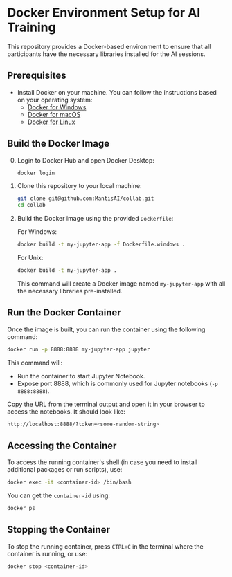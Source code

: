 # Docker Environment Setup for AI Training

This repository provides a Docker-based environment to ensure that all participants have the necessary libraries installed for the AI sessions.

## Prerequisites

- Install Docker on your machine. You can follow the instructions based on your operating system:
  - [Docker for Windows](https://docs.docker.com/desktop/install/windows-install/)
  - [Docker for macOS](https://docs.docker.com/desktop/install/mac-install/)
  - [Docker for Linux](https://docs.docker.com/desktop/install/linux-install/)

## Build the Docker Image

0. Login to Docker Hub and open Docker Desktop:

   ```bash
   docker login
   ```

1. Clone this repository to your local machine:

   ```bash
   git clone git@github.com:MantisAI/collab.git
   cd collab
   ```

2. Build the Docker image using the provided `Dockerfile`:

   For Windows:
   ```bash
   docker build -t my-jupyter-app -f Dockerfile.windows .
   ```

   For Unix:
   ```bash
   docker build -t my-jupyter-app .
   ```

   This command will create a Docker image named `my-jupyter-app` with all the necessary libraries pre-installed.

## Run the Docker Container

Once the image is built, you can run the container using the following command:

```bash
docker run -p 8888:8888 my-jupyter-app jupyter
```

This command will:

- Run the container to start Jupyter Notebook.
- Expose port 8888, which is commonly used for Jupyter notebooks (`-p 8888:8888`).

Copy the URL from the terminal output and open it in your browser to access the notebooks. It should look like:

```bash
http://localhost:8888/?token=<some-random-string>
```

## Accessing the Container

To access the running container's shell (in case you need to install additional packages or run scripts), use:

```bash
docker exec -it <container-id> /bin/bash
```

You can get the `container-id` using:

```bash
docker ps
```

## Stopping the Container

To stop the running container, press `CTRL+C` in the terminal where the container is running, or use:

```bash
docker stop <container-id>
```
